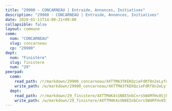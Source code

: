 ```yaml
---
title: "29900 - CONCARNEAU | Entraide, Annonces, Initiatives"
description: "29900 - CONCARNEAU | Entraide, Annonces, Initiatives"
date: 2020-01-11T14:09:21+09:00
collapsible: false
layout: commune
comm:
  nom: "CONCARNEAU"
  slug: concarneau
  cp: "29900"
dept:
  nom: "Finistère"
  slug: finistere
  num: "29"
peerpad:
  comm:
    read_path: /r/markdown/29900_concarneau/4XTTMA3TKEKQzieFdRf8n2eLyfnxuESCamYPy5YupB3Bti4ZA
    write_path: /w/markdown/29900_concarneau/4XTTMA3TKEKQzieFdRf8n2eLyfnxuESCamYPy5YupB3Bti4ZA-K3TgV4vcbRpXRSGqQ2RYodjmXHXwyFiugZyqxNcXDzTDG4fL8BJVQ9uZs3r5uVL15q4Y45cju1FhoNCCfWHhxYdskdci1y9VmH6mTkoSkoMzboJwHmwLED568sAdyrUzedaWYgkC
  dept:
    read_path: /r/markdown/29_finistere/4XTTM4K4sSN8E5nbCnrs5W4MfHv8SjkZXZkMiZwJKZCUFreuC
    write_path: /w/markdown/29_finistere/4XTTM4K4sSN8E5nbCnrs5W4MfHv8SjkZXZkMiZwJKZCUFreuC-K3TgUmttHvLKDBu5vxQ3oPzTia91UxXiaB3vEFjsHJiDiJD9aQfr6ibvcPa75Eo3oX7ob78s9tVxCKrtPM9bLAmDziVCSFjEgZbp3rqL8Ji8Q5aZhxfTcqkGX75WxHS6TQxtiQQ6
---
```


